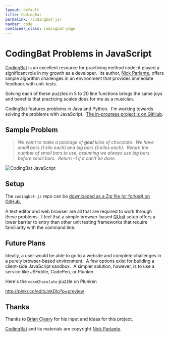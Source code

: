```yaml
---
layout: default
title: CodingBat
permalink: /codingbat-js/
navbar: code
container_class: codingbat-page
---
```

<!-- #TODO: target line length: 45 to 75 characters (ideally 66) -->

# CodingBat Problems in JavaScript

<a href="http://codingbat.com/">CodingBat</a>
is an excellent resource for practicing method code;
it played a significant role in my growth as a developer. &nbsp;Its author,
<a href="http://cs.stanford.edu/people/nick/">Nick Parlante</a>, offers simple
algorithm challenges in an environment that provides immediate feedback with unit-tests.

Solving each of these puzzles in 5 to 20 line functions brings the same joys and benefits that
practicing scales does for me as a musician.

CodingBat features problems in Java and Python. &nbsp;I'm working towards solving the problems with
JavaScript.&nbsp;
<a href="https://github.com/ericcarraway/codingbat-js/">The in-progress project is on GitHub</a>.

## Sample Problem
> _We want to make a package of **goal** kilos of chocolate. &nbsp;We have small bars (1 kilo each)
> and big bars (5 kilos each). &nbsp;Return the number of small bars to use, assuming we always use
> big bars before small bars.&nbsp; Return -1 if it can't be done._

![CodingBat JavaScript](../assets/img/make-chocolate-in-plnkr.png)

## Setup
The `codingbat-js` repo can be <a href="https://github.com/ericcarraway/codingbat-js/">
downloaded as a Zip file (or forked) on GitHub.</a>

A text editor and web browser are all that are required to work through these problems.&nbsp;
I feel that a simple browser-based <a href="https://qunitjs.com/">QUnit</a> setup offers a lower
barrier to entry than other unit testing frameworks that require familiarity with the command line.

## Future Plans
Ideally, a user would be able to go to a website and complete challenges in a purely browser-based
environment. &nbsp;A few options exist for building a client-side JavaScript sandbox.&nbsp;
A simpler solution, however, is to use a service like JSFiddle, CodePen, or Plunker.

Here's the `makeChocolate` puzzle on Plunker:

<a href="http://plnkr.co/edit/JnkDlo?p=preview">http://plnkr.co/edit/JnkDlo?p=preview</a>

## Thanks
Thanks to <a href="https://github.com/ephetic">Brian Cleary</a> for his input and ideas
for this project.

<a href="http://codingbat.com/">CodingBat</a> and its materials are copyright
<a href="http://cs.stanford.edu/people/nick/">Nick&nbsp;Parlante</a>.

<br>
